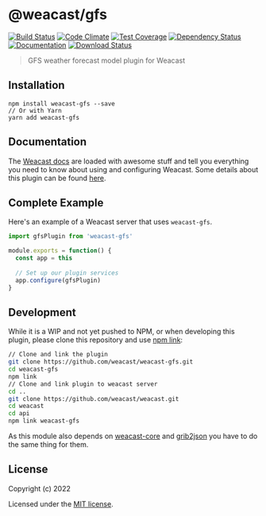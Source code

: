 # @weacast/gfs

[![Build Status](https://app.travis-ci.com/weacast/weacast-gfs.svg?branch=master)](https://app.travis-ci.com/weacast/weacast-gfs)
[![Code Climate](https://codeclimate.com/github/weacast/weacast-gfs/badges/gpa.svg)](https://codeclimate.com/github/weacast/weacast-gfs)
[![Test Coverage](https://codeclimate.com/github/weacast/weacast-gfs/badges/coverage.svg)](https://codeclimate.com/github/weacast/weacast-gfs/coverage)
[![Dependency Status](https://img.shields.io/david/weacast/weacast-gfs.svg?style=flat-square)](https://david-dm.org/weacast/weacast-gfs)
[![Documentation](https://img.shields.io/badge/documentation-available-brightgreen.svg)](https://weacast.github.io/weacast-docs/)
[![Download Status](https://img.shields.io/npm/dm/weacast-gfs.svg?style=flat-square)](https://www.npmjs.com/package/weacast-gfs)

> GFS weather forecast model plugin for Weacast

## Installation

```
npm install weacast-gfs --save
// Or with Yarn
yarn add weacast-gfs
```

## Documentation

The [Weacast docs](https://weacast.github.io/weacast-docs/) are loaded with awesome stuff and tell you everything you need to know about using and configuring Weacast. Some details about this plugin can be found [here](https://weacast.gitbooks.io/weacast-docs/api/PLUGIN.html#gfs).

## Complete Example

Here's an example of a Weacast server that uses `weacast-gfs`. 

```js
import gfsPlugin from 'weacast-gfs'

module.exports = function() {
  const app = this
  
  // Set up our plugin services
  app.configure(gfsPlugin)
}
```
## Development

While it is a WIP and not yet pushed to NPM, or when developing this plugin, please clone this repository and use [npm link](https://docs.npmjs.com/cli/link):

```bash
// Clone and link the plugin
git clone https://github.com/weacast/weacast-gfs.git
cd weacast-gfs
npm link
// Clone and link plugin to weacast server
cd ..
git clone https://github.com/weacast/weacast.git
cd weacast
cd api
npm link weacast-gfs
```

As this module also depends on [weacast-core](https://github.com/weacast/weacast-core) and [grib2json](https://github.com/weacast/grib2json) you have to do the same thing for them.

## License

Copyright (c) 2022

Licensed under the [MIT license](LICENSE).
